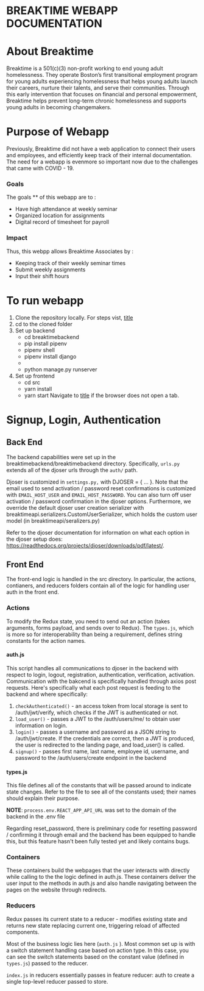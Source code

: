BREAKTIME WEBAPP DOCUMENTATION
=============
# About Breaktime

Breaktime is a 501(c)(3) non-profit working to end young adult homelessness. They operate Boston’s first transitional employment program for young adults experiencing homelessness that helps young adults launch their careers, nurture their talents, and serve their communities. Through this early intervention that focuses on financial and personal empowerment, Breaktime helps prevent long-term chronic homelessness and supports young adults in becoming changemakers.

# Purpose of Webapp

Previously, Breaktime did not have a web application to connect their users and employees, and efficiently keep track of their internal documentation. The need for a webapp is evenmore so important now due to the challenges that came with COVID - 19. 

### Goals
 The goals ** of this webapp are to :
- Have high attendance at weekly seminar
- Organized location for assignments
- Digital record of timesheet for payroll

### Impact
Thus, this webpp allows Breaktime Associates by :
- Keeping track of their weekly seminar times
- Submit weekly assignments
- Input their shift hours

# To run webapp

1. Clone the repository locally. 
    For steps vist, [title](https://docs.github.com/en/free-pro-team@latest/github/creating-cloning-and-archiving-repositories/cloning-a-repository)
2. cd to the cloned folder
3. Set up backend
    - cd breaktimebackend
    - pip install pipenv
    - pipenv shell
    - pipenv install django
    - 
    - python manage.py runserver
4. Set up frontend
    - cd src
    - yarn install
    - yarn start
    Navigate to [title](http://localhost:3000/) if the browser does not open a tab.

# Signup, Login, Authentication

## Back End

The backend capabilities were set up in the breaktimebackend/breaktimebackend directory. Specifically, `urls.py` extends all of the djoser urls through the `auth/` path. 

Djoser is customized in `settings.py,` with DJOSER = { ... }. Note that the email used to send activation / password reset confirmations is customized with `EMAIL_HOST_USER` and `EMAIL_HOST_PASSWORD`. You can also turn off user activation / password confirmation in the djoser options. Furthermore, we override the default djoser user creation serializer with breaktimeapi.serializers.CustomUserSerializer, which holds the custom user model (in breaktimeapi/seralizers.py) 

Refer to the djoser documentation for information on what each option in the djoser setup does: https://readthedocs.org/projects/djoser/downloads/pdf/latest/. 

## Front End

The front-end logic is handled in the src directory. In particular, the actions, contianers, and reducers folders contain all of the logic for handling user auth in the front end. 

### Actions

To modify the Redux state, you need to send out an action (takes arguments, forms payload, and sends over to Redux). 
The `types.js`, which is more so for interoperability than being a requirement, defines string constants for the action names. 

#### auth.js

This script handles all communications to djoser in the backend with respect to login, logout, registration, authentication, verification, activation. Communication with the bakcend is specifically handled through axios post requests. Here's specifically what each post request is feeding to the backend and where specifically:

1. `checkAuthenticated()` - an access token from local storage is sent to /auth/jwt/verify, which checks if the JWT is authenticated or not.
2. `load_user()` - passes a JWT to the /auth/users/me/ to obtain user information on login.
3. `login()` - passes a username and password as a JSON string to /auth/jwt/create. If the credentials are correct, then a JWT is produced, the user is redirected to the landing page, and load_user() is called.
4. `signup()` - passes first name, last name, employee id, username, and password to the /auth/users/create endpoint in the backend


#### types.js

This file defines all of the constants that will be passed around to indicate state changes. Refer to the file to see all of the constants used; their names should explain their purpose. 

**NOTE**: `process.env.REACT_APP_API_URL` was set to the domain of the backend in the .env file

Regarding reset_password, there is preliminary code for resetting password / confirming it through email and the backend has been equipped to handle this, but this feature hasn't been fully tested yet and likely contains bugs. 

### Containers

These containers build the webpages that the user interacts with directly while calling to the the logic defined in auth.js. These containers deliver the user input to the methods in auth.js and also handle navigating between the pages on the website through redirects. 

### Reducers

Redux passes its current state to a reducer - modifies existing state and returns new state replacing current one, triggering reload of affected components. 

Most of the business logic lies here (`auth.js` ). Most common set up is with a switch statement handling case based on action type. In this case, you can see the switch statements based on the constant value (defined in `types.js`) passed to the reducer. 

`index.js` in reducers essentially passes in feature reducer: auth to create a single top-level reducer passed to store. 
